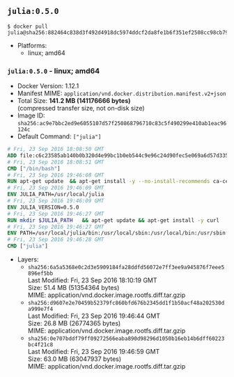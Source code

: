 ## `julia:0.5.0`

```console
$ docker pull julia@sha256:882464c838d3f492d4918dc5974ddcf2da8fe1b6f351ef2508cc98cb7968adee
```

-	Platforms:
	-	linux; amd64

### `julia:0.5.0` - linux; amd64

-	Docker Version: 1.12.1
-	Manifest MIME: `application/vnd.docker.distribution.manifest.v2+json`
-	Total Size: **141.2 MB (141176666 bytes)**  
	(compressed transfer size, not on-disk size)
-	Image ID: `sha256:ac9e7bbc2ed9e6055107d57f250868796710c83c5f490299e410ab1eac96124c`
-	Default Command: `["julia"]`

```dockerfile
# Fri, 23 Sep 2016 18:08:50 GMT
ADD file:c6c23585ab140b0b320d4e99bc1b0eb544c9e96c24d90fec5e069a6d57d335ca in / 
# Fri, 23 Sep 2016 18:08:51 GMT
CMD ["/bin/bash"]
# Fri, 23 Sep 2016 19:46:08 GMT
RUN apt-get update 	&& apt-get install -y --no-install-recommends ca-certificates git 	&& rm -rf /var/lib/apt/lists/*
# Fri, 23 Sep 2016 19:46:09 GMT
ENV JULIA_PATH=/usr/local/julia
# Fri, 23 Sep 2016 19:46:09 GMT
ENV JULIA_VERSION=0.5.0
# Fri, 23 Sep 2016 19:46:27 GMT
RUN mkdir $JULIA_PATH 	&& apt-get update && apt-get install -y curl 	&& curl -sSL "https://julialang.s3.amazonaws.com/bin/linux/x64/${JULIA_VERSION%[.-]*}/julia-${JULIA_VERSION}-linux-x86_64.tar.gz" -o julia.tar.gz 	&& curl -sSL "https://julialang.s3.amazonaws.com/bin/linux/x64/${JULIA_VERSION%[.-]*}/julia-${JULIA_VERSION}-linux-x86_64.tar.gz.asc" -o julia.tar.gz.asc 	&& export GNUPGHOME="$(mktemp -d)" 	&& gpg --keyserver ha.pool.sks-keyservers.net --recv-keys 3673DF529D9049477F76B37566E3C7DC03D6E495 	&& gpg --batch --verify julia.tar.gz.asc julia.tar.gz 	&& rm -r "$GNUPGHOME" julia.tar.gz.asc 	&& tar -xzf julia.tar.gz -C $JULIA_PATH --strip-components 1 	&& rm -rf /var/lib/apt/lists/* julia.tar.gz*
# Fri, 23 Sep 2016 19:46:27 GMT
ENV PATH=/usr/local/julia/bin:/usr/local/sbin:/usr/local/bin:/usr/sbin:/usr/bin:/sbin:/bin
# Fri, 23 Sep 2016 19:46:28 GMT
CMD ["julia"]
```

-	Layers:
	-	`sha256:6a5a5368e0c2d3e5909184fa28ddfd56072e7ff3ee9a945876f7eee5896ef5bb`  
		Last Modified: Fri, 23 Sep 2016 18:10:19 GMT  
		Size: 51.4 MB (51354364 bytes)  
		MIME: application/vnd.docker.image.rootfs.diff.tar.gzip
	-	`sha256:d9607e2e70459b52379fc860bfd676b2345dd1f1b50acf48a202530da999e7f4`  
		Last Modified: Fri, 23 Sep 2016 19:46:44 GMT  
		Size: 26.8 MB (26774365 bytes)  
		MIME: application/vnd.docker.image.rootfs.diff.tar.gzip
	-	`sha256:0e707bddf79ff09272566eaba890d98296d1050b16eb14b6dff60223bc4f21c8`  
		Last Modified: Fri, 23 Sep 2016 19:46:59 GMT  
		Size: 63.0 MB (63047937 bytes)  
		MIME: application/vnd.docker.image.rootfs.diff.tar.gzip
